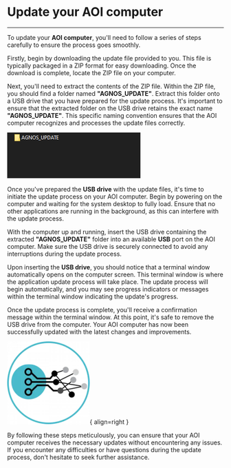 # Update your AOI computer
___

To update your **AOI computer**, you'll need to follow a series of steps carefully to ensure the process goes smoothly.

Firstly, begin by downloading the update file provided to you. This file is typically packaged in a ZIP format for easy downloading. Once the download is complete, locate the ZIP file on your computer.

Next, you'll need to extract the contents of the ZIP file. Within the ZIP file, you should find a folder named **"AGNOS_UPDATE"**. Extract this folder onto a USB drive that you have prepared for the update process. It's important to ensure that the extracted folder on the USB drive retains the exact name **"AGNOS_UPDATE"**. This specific naming convention ensures that the AOI computer recognizes and processes the update files correctly.

![AGNOS_UPDATE folder](assets/AGNOS_UPDATE.png)

Once you've prepared the **USB drive** with the update files, it's time to initiate the update process on your AOI computer. Begin by powering on the computer and waiting for the system desktop to fully load. Ensure that no other applications are running in the background, as this can interfere with the update process.

With the computer up and running, insert the USB drive containing the extracted **"AGNOS_UPDATE"** folder into an available **USB** port on the AOI computer. Make sure the USB drive is securely connected to avoid any interruptions during the update process.

Upon inserting the **USB drive**, you should notice that a terminal window automatically opens on the computer screen. This terminal window is where the application update process will take place. The update process will begin automatically, and you may see progress indicators or messages within the terminal window indicating the update's progress.

Once the update process is complete, you'll receive a confirmation message within the terminal window. At this point, it's safe to remove the USB drive from the computer. Your AOI computer has now been successfully updated with the latest changes and improvements.

![AgnosPCB logo](assets/cropped-agnosPCB-favicoN.png){ align=right }

By following these steps meticulously, you can ensure that your AOI computer receives the necessary updates without encountering any issues. If you encounter any difficulties or have questions during the update process, don't hesitate to seek further assistance.